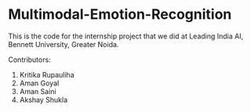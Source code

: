 # Multimodal-Emotion-Recognition

This is the code for the internship project that we did at Leading India AI, Bennett University, Greater Noida.

Contributors:
1. Kritika Rupauliha
2. Aman Goyal
3. Aman Saini
4. Akshay Shukla
